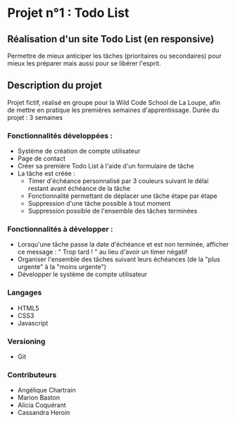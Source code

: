 # Projet n°1 : Todo List

## Réalisation d'un site Todo List (en responsive)

Permettre de mieux anticiper les tâches (prioritaires ou secondaires) pour mieux les préparer mais aussi pour se libérer l'esprit.


## Description du projet

Projet fictif, réalisé en groupe pour la Wild Code School de La Loupe, afin de mettre en pratique les premières semaines d'apprentissage. 
Durée du projet : 3 semaines

### Fonctionnalités développées : 
- Système de création de compte utilisateur
- Page de contact
- Créer sa première Todo List à l'aide d'un formulaire de tâche
- La tâche est créée :
  + Timer d'échéance personnalisé par 3 couleurs suivant le délai restant avant échéance de la tâche
  + Fonctionnalité permettant de déplacer une tâche étape par étape
  + Suppression d'une tâche possible à tout moment
  + Suppression possible de l'ensemble des tâches terminées

### Fonctionnalités à développer :
- Lorsqu'une tâche passe la date d'échéance et est non terminée, afficher ce message : " Trop tard ! " au lieu d'avoir un timer négatif
- Organiser l'ensemble des tâches suivant leurs échéances (de la "plus urgente" à la "moins urgente")
- Développer le système de compte utilisateur                    

### Langages
- HTML5
- CSS3
- Javascript

### Versioning
- Git

### Contributeurs
- Angélique Chartrain
- Marion Baston 
- Alicia Coquérant
- Cassandra Heroin
